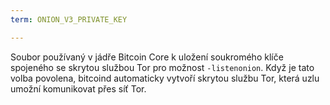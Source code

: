 ```yaml
---
term: ONION_V3_PRIVATE_KEY

---
```

Soubor používaný v jádře Bitcoin Core k uložení soukromého klíče spojeného se skrytou službou Tor pro možnost `-listenonion`. Když je tato volba povolena, bitcoind automaticky vytvoří skrytou službu Tor, která uzlu umožní komunikovat přes síť Tor.